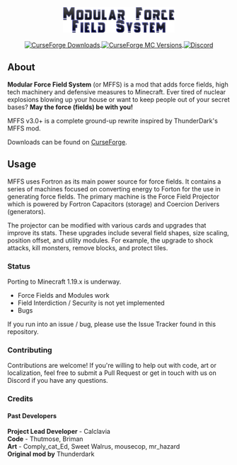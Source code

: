 <p align="center">
    <img src="https://raw.githubusercontent.com/BuiltBrokenModding/MFFS_Classic/9bd18609f2dd87c20bd2fefba639254a425afbe4/src/main/resources/logo.png" alt="Logo" width="50%">
</p>
<p align="center">
    <a href="https://www.curseforge.com/minecraft/mc-mods/mffs">
        <img src="https://cf.way2muchnoise.eu/238546.svg" alt="CurseForge Downloads" align="center">
    </a>
    <a href="https://www.curseforge.com/minecraft/mc-mods/mffs">
        <img src="https://cf.way2muchnoise.eu/versions/238546.svg" alt="CurseForge MC Versions" align="center">
    </a>
    <a href="https://discord.gg/hEYxhN7">
        <img src="https://discord.com/api/guilds/97599288397275136/widget.png?style=shield" alt="Discord" align="center"/>
  </a>
</p>

## About

**Modular Force Field System** (or MFFS) is a mod that adds force fields, high tech machinery and defensive measures to
Minecraft.
Ever tired of nuclear explosions blowing up your house or want to keep people out of your secret bases?
**May the force (fields) be with you!**

MFFS v3.0+ is a complete ground-up rewrite inspired by ThunderDark's MFFS mod.

Downloads can be found on [CurseForge](https://www.curseforge.com/minecraft/mc-mods/mffs).

## Usage

MFFS uses Fortron as its main power source for force fields. It contains a series of machines focused on converting
energy to Forton for the use
in generating force fields. The primary machine is the Force Field Projector which is powered by Fortron Capacitors
(storage) and Coercion Derivers (generators).

The projector can be modified with various cards and upgrades that improve its stats. These upgrades include several
field shapes, size scaling,
position offset, and utility modules. For example, the upgrade to shock attacks, kill monsters, remove blocks, and
protect tiles.

### Status

Porting to Minecraft 1.19.x is underway.

- Force Fields and Modules work
- Field Interdiction / Security is not yet implemented
- Bugs

If you run into an issue / bug, please use the Issue Tracker found in this repository.

### Contributing

Contributions are welcome! If you're willing to help out with code, art or localization, feel free to submit a
Pull Request or get in touch with us on Discord if you have any questions.

### Credits

#### Past Developers

**Project Lead Developer** - Calclavia  
**Code** - Thutmose, Briman  
**Art** - Comply_cat_Ed, Sweet Walrus, mousecop, mr_hazard  
**Original mod by** Thunderdark  